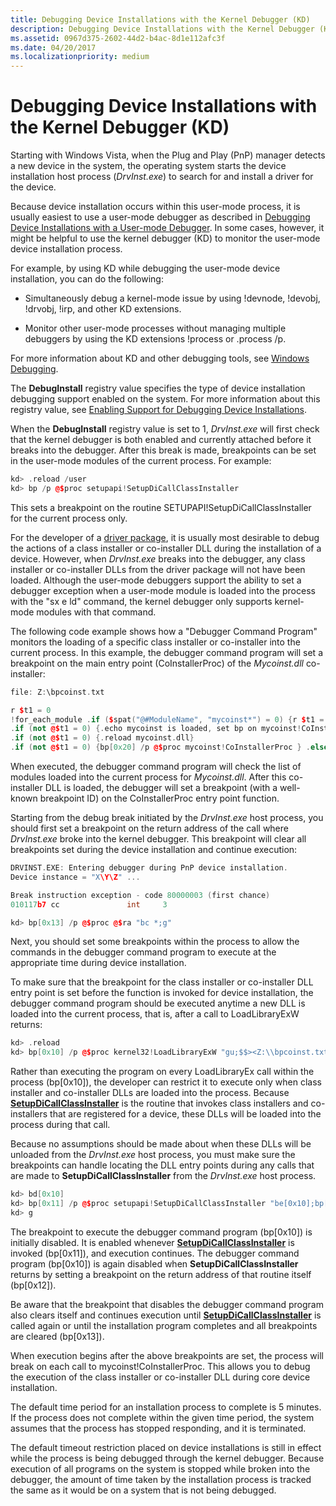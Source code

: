 ```yaml
---
title: Debugging Device Installations with the Kernel Debugger (KD)
description: Debugging Device Installations with the Kernel Debugger (KD)
ms.assetid: 0967d375-2602-44d2-b4ac-8d1e112afc3f
ms.date: 04/20/2017
ms.localizationpriority: medium
---
```


# Debugging Device Installations with the Kernel Debugger (KD)


Starting with Windows Vista, when the Plug and Play (PnP) manager detects a new device in the system, the operating system starts the device installation host process (*DrvInst.exe*) to search for and install a driver for the device.

Because device installation occurs within this user-mode process, it is usually easiest to use a user-mode debugger as described in [Debugging Device Installations with a User-mode Debugger](debugging-device-installations-with-a-user-mode-debugger.md). In some cases, however, it might be helpful to use the kernel debugger (KD) to monitor the user-mode device installation process.

For example, by using KD while debugging the user-mode device installation, you can do the following:

-   Simultaneously debug a kernel-mode issue by using !devnode, !devobj, !drvobj, !irp, and other KD extensions.

-   Monitor other user-mode processes without managing multiple debuggers by using the KD extensions !process or .process /p.

For more information about KD and other debugging tools, see [Windows Debugging](../debugger/index.md).

The **DebugInstall** registry value specifies the type of device installation debugging support enabled on the system. For more information about this registry value, see [Enabling Support for Debugging Device Installations](enabling-support-for-debugging-device-installations.md).

When the **DebugInstall** registry value is set to 1, *DrvInst.exe* will first check that the kernel debugger is both enabled and currently attached before it breaks into the debugger. After this break is made, breakpoints can be set in the user-mode modules of the current process. For example:

```cpp
kd> .reload /user
kd> bp /p @$proc setupapi!SetupDiCallClassInstaller
```

This sets a breakpoint on the routine SETUPAPI!SetupDiCallClassInstaller for the current process only.

For the developer of a [driver package](driver-packages.md), it is usually most desirable to debug the actions of a class installer or co-installer DLL during the installation of a device. However, when *DrvInst.exe* breaks into the debugger, any class installer or co-installer DLLs from the driver package will not have been loaded. Although the user-mode debuggers support the ability to set a debugger exception when a user-mode module is loaded into the process with the "sx e ld" command, the kernel debugger only supports kernel-mode modules with that command.

The following code example shows how a "Debugger Command Program" monitors the loading of a specific class installer or co-installer into the current process. In this example, the debugger command program will set a breakpoint on the main entry point (CoInstallerProc) of the *Mycoinst.dll* co-installer:

```cpp
file: Z:\bpcoinst.txt

r $t1 = 0
!for_each_module .if ($spat("@#ModuleName", "mycoinst*") = 0) {r $t1 = 1}
.if (not @$t1 = 0) {.echo mycoinst is loaded, set bp on mycoinst!CoInstallerProc } .else {.echo mycoinst not loaded}
.if (not @$t1 = 0) {.reload mycoinst.dll}
.if (not @$t1 = 0) {bp[0x20] /p @$proc mycoinst!CoInstallerProc } .else {bc[0x20]}
```

When executed, the debugger command program will check the list of modules loaded into the current process for *Mycoinst.dll*. After this co-installer DLL is loaded, the debugger will set a breakpoint (with a well-known breakpoint ID) on the CoInstallerProc entry point function.

Starting from the debug break initiated by the *DrvInst.exe* host process, you should first set a breakpoint on the return address of the call where *DrvInst.exe* broke into the kernel debugger. This breakpoint will clear all breakpoints set during the device installation and continue execution:

```cpp
DRVINST.EXE: Entering debugger during PnP device installation.
Device instance = "X\Y\Z" ...

Break instruction exception - code 80000003 (first chance)
010117b7 cc               int     3

kd> bp[0x13] /p @$proc @$ra "bc *;g"
```

Next, you should set some breakpoints within the process to allow the commands in the debugger command program to execute at the appropriate time during device installation.

To make sure that the breakpoint for the class installer or co-installer DLL entry point is set before the function is invoked for device installation, the debugger command program should be executed anytime a new DLL is loaded into the current process, that is, after a call to LoadLibraryExW returns:

```cpp
kd> .reload
kd> bp[0x10] /p @$proc kernel32!LoadLibraryExW "gu;$$><Z:\\bpcoinst.txt;g"
```

Rather than executing the program on every LoadLibraryEx call within the process (bp\[0x10\]), the developer can restrict it to execute only when class installer and co-installer DLLs are loaded into the process. Because [**SetupDiCallClassInstaller**](/windows/desktop/api/setupapi/nf-setupapi-setupdicallclassinstaller) is the routine that invokes class installers and co-installers that are registered for a device, these DLLs will be loaded into the process during that call.

Because no assumptions should be made about when these DLLs will be unloaded from the *DrvInst.exe* host process, you must make sure the breakpoints can handle locating the DLL entry points during any calls that are made to **SetupDiCallClassInstaller** from the *DrvInst.exe* host process.

```cpp
kd> bd[0x10]
kd> bp[0x11] /p @$proc setupapi!SetupDiCallClassInstaller "be[0x10];bp[0x12] /p @$proc @$ra \"bd[0x10];bc[0x12];g\";g"
kd> g
```

The breakpoint to execute the debugger command program (bp\[0x10\]) is initially disabled. It is enabled whenever [**SetupDiCallClassInstaller**](/windows/desktop/api/setupapi/nf-setupapi-setupdicallclassinstaller) is invoked (bp\[0x11\]), and execution continues. The debugger command program (bp\[0x10\]) is again disabled when **SetupDiCallClassInstaller** returns by setting a breakpoint on the return address of that routine itself (bp\[0x12\]).

Be aware that the breakpoint that disables the debugger command program also clears itself and continues execution until [**SetupDiCallClassInstaller**](/windows/desktop/api/setupapi/nf-setupapi-setupdicallclassinstaller) is called again or until the installation program completes and all breakpoints are cleared (bp\[0x13\]).

When execution begins after the above breakpoints are set, the process will break on each call to mycoinst!CoInstallerProc. This allows you to debug the execution of the class installer or co-installer DLL during core device installation.

The default time period for an installation process to complete is 5 minutes. If the process does not complete within the given time period, the system assumes that the process has stopped responding, and it is terminated.

The default timeout restriction placed on device installations is still in effect while the process is being debugged through the kernel debugger. Because execution of all programs on the system is stopped while broken into the debugger, the amount of time taken by the installation process is tracked the same as it would be on a system that is not being debugged.

 

